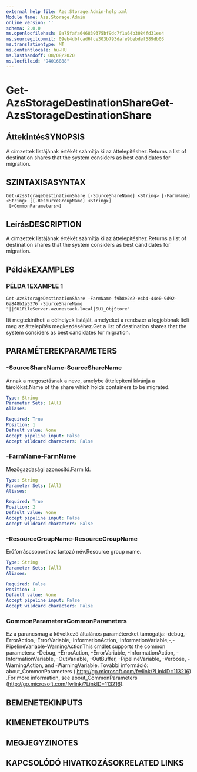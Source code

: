 ```yaml
---
external help file: Azs.Storage.Admin-help.xml
Module Name: Azs.Storage.Admin
online version: ''
schema: 2.0.0
ms.openlocfilehash: 0a75fafa646839375bf9dc7f1a64b3084fd31ee4
ms.sourcegitcommit: 09eb4dbfcad6fce303b793dafe9bebdef589db03
ms.translationtype: MT
ms.contentlocale: hu-HU
ms.lasthandoff: 08/08/2020
ms.locfileid: "94016888"
---
```

# <span data-ttu-id="c6ebc-101">Get-AzsStorageDestinationShare</span><span class="sxs-lookup"><span data-stu-id="c6ebc-101">Get-AzsStorageDestinationShare</span></span>

## <span data-ttu-id="c6ebc-102">Áttekintés</span><span class="sxs-lookup"><span data-stu-id="c6ebc-102">SYNOPSIS</span></span>
<span data-ttu-id="c6ebc-103">A címzettek listájának értékét számítja ki az áttelepítéshez.</span><span class="sxs-lookup"><span data-stu-id="c6ebc-103">Returns a list of destination shares that the system considers as best candidates for migration.</span></span>

## <span data-ttu-id="c6ebc-104">SZINTAXISA</span><span class="sxs-lookup"><span data-stu-id="c6ebc-104">SYNTAX</span></span>

```
Get-AzsStorageDestinationShare [-SourceShareName] <String> [-FarmName] <String> [[-ResourceGroupName] <String>]
 [<CommonParameters>]
```

## <span data-ttu-id="c6ebc-105">Leírás</span><span class="sxs-lookup"><span data-stu-id="c6ebc-105">DESCRIPTION</span></span>
<span data-ttu-id="c6ebc-106">A címzettek listájának értékét számítja ki az áttelepítéshez.</span><span class="sxs-lookup"><span data-stu-id="c6ebc-106">Returns a list of destination shares that the system considers as best candidates for migration.</span></span>

## <span data-ttu-id="c6ebc-107">Példák</span><span class="sxs-lookup"><span data-stu-id="c6ebc-107">EXAMPLES</span></span>

### <span data-ttu-id="c6ebc-108">PÉLDA 1</span><span class="sxs-lookup"><span data-stu-id="c6ebc-108">EXAMPLE 1</span></span>
```
Get-AzsStorageDestinationShare -FarmName f9b8e2e2-e4b4-44e0-9d92-6a848b1a5376 -SourceShareName "||SU1FileServer.azurestack.local|SU1_ObjStore"
```

<span data-ttu-id="c6ebc-109">Itt megtekintheti a célhelyek listáját, amelyeket a rendszer a legjobbnak ítéli meg az áttelepítés megkezdéséhez.</span><span class="sxs-lookup"><span data-stu-id="c6ebc-109">Get a list of destination shares that the system considers as best candidates for migration.</span></span>

## <span data-ttu-id="c6ebc-110">PARAMÉTEREK</span><span class="sxs-lookup"><span data-stu-id="c6ebc-110">PARAMETERS</span></span>

### <span data-ttu-id="c6ebc-111">-SourceShareName</span><span class="sxs-lookup"><span data-stu-id="c6ebc-111">-SourceShareName</span></span>
<span data-ttu-id="c6ebc-112">Annak a megosztásnak a neve, amelybe áttelepíteni kívánja a tárolókat.</span><span class="sxs-lookup"><span data-stu-id="c6ebc-112">Name of the share which holds containers to be migrated.</span></span>

```yaml
Type: String
Parameter Sets: (All)
Aliases:

Required: True
Position: 1
Default value: None
Accept pipeline input: False
Accept wildcard characters: False
```

### <span data-ttu-id="c6ebc-113">-FarmName</span><span class="sxs-lookup"><span data-stu-id="c6ebc-113">-FarmName</span></span>
<span data-ttu-id="c6ebc-114">Mezőgazdasági azonosító.</span><span class="sxs-lookup"><span data-stu-id="c6ebc-114">Farm Id.</span></span>

```yaml
Type: String
Parameter Sets: (All)
Aliases:

Required: True
Position: 2
Default value: None
Accept pipeline input: False
Accept wildcard characters: False
```

### <span data-ttu-id="c6ebc-115">-ResourceGroupName</span><span class="sxs-lookup"><span data-stu-id="c6ebc-115">-ResourceGroupName</span></span>
<span data-ttu-id="c6ebc-116">Erőforráscsoporthoz tartozó név.</span><span class="sxs-lookup"><span data-stu-id="c6ebc-116">Resource group name.</span></span>

```yaml
Type: String
Parameter Sets: (All)
Aliases:

Required: False
Position: 3
Default value: None
Accept pipeline input: False
Accept wildcard characters: False
```

### <span data-ttu-id="c6ebc-117">CommonParameters</span><span class="sxs-lookup"><span data-stu-id="c6ebc-117">CommonParameters</span></span>
<span data-ttu-id="c6ebc-118">Ez a parancsmag a következő általános paramétereket támogatja:-debug,-ErrorAction,-ErrorVariable,-InformationAction,-InformationVariable,-,-PipelineVariable-WarningAction</span><span class="sxs-lookup"><span data-stu-id="c6ebc-118">This cmdlet supports the common parameters: -Debug, -ErrorAction, -ErrorVariable, -InformationAction, -InformationVariable, -OutVariable, -OutBuffer, -PipelineVariable, -Verbose, -WarningAction, and -WarningVariable.</span></span> <span data-ttu-id="c6ebc-119">További információ: about_CommonParameters ( http://go.microsoft.com/fwlink/?LinkID=113216) .</span><span class="sxs-lookup"><span data-stu-id="c6ebc-119">For more information, see about_CommonParameters (http://go.microsoft.com/fwlink/?LinkID=113216).</span></span>

## <span data-ttu-id="c6ebc-120">BEMENETEK</span><span class="sxs-lookup"><span data-stu-id="c6ebc-120">INPUTS</span></span>

## <span data-ttu-id="c6ebc-121">KIMENETEK</span><span class="sxs-lookup"><span data-stu-id="c6ebc-121">OUTPUTS</span></span>

## <span data-ttu-id="c6ebc-122">MEGJEGYZI</span><span class="sxs-lookup"><span data-stu-id="c6ebc-122">NOTES</span></span>

## <span data-ttu-id="c6ebc-123">KAPCSOLÓDÓ HIVATKOZÁSOK</span><span class="sxs-lookup"><span data-stu-id="c6ebc-123">RELATED LINKS</span></span>
